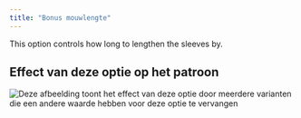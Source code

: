 ```yaml
---
title: "Bonus mouwlengte"
---
```


This option controls how long to lengthen the sleeves by.

## Effect van deze optie op het patroon

![Deze afbeelding toont het effect van deze optie door meerdere varianten die een andere waarde hebben voor deze optie te vervangen](huey_sleevelengthbonus_sample.svg "Effect van deze optie op het patroon")

